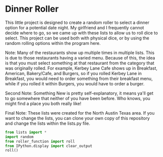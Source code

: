 # Dinner Roller

This little project is designed to create a random roller to select a dinner option for a potential date night. My girlfriend and I frequently cannot decide where to go, so we came up with these lists to allow us to roll dice to select. This project can be used both with physical dice, or by using the random rolling options within the program here.

Note: Many of the restaurants show up multiple times in multiple lists. This is due to those restaurants having a varied menu. Because of this, the idea is that you must select something at that restaurant from the category that was originally rolled. For example, Kerbey Lane Cafe shows up in Breakfast, American, Bakery/Cafe, and Burgers, so if you rolled Kerbey Lane in Breakfast, you would need to order something from their breakfast menu, while if you rolled it within Burgers, you would have to order a burger.

Second Note: Something New is pretty self-explanatory, it means ya'll get to go somewhere that neither of you have been before. Who knows, you might find a place you both really like!

Final Note: These lists were created for the North Austin Texas area. If you want to change the lists, you can clone your own copy of this repository and change the lists within the lists.py file.


```python
from lists import *
import random
from roller_function import roll
from IPython.display import clear_output
roll()
```
